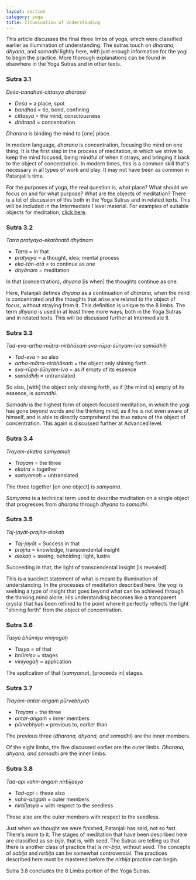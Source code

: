 ```yaml
---
layout: section
category: yoga
title: Illumination of Understanding
---
```

This article discusses the final three limbs of yoga, which were classified earlier as illumination of understanding. The sutras touch on *dharana*, *dhyana*, and *samadhi* lightly here, with just enough information for the yogi to begin the practice. More thorough explanations can be found in elsewhere in the Yoga Sutras and in other texts.

### Sutra 3.1
*Deśa-bandhaś-cittasya dhāraṇā*
- *Deśa* = a place, spot
- *bandhaś* = tie, bond, confining
- *cittasya* = the mind, consciousness
- *dhāraṇā* = concentration

*Dharana* is binding the mind to [one] place.

In modern language, *dharana* is concentration, focusing the mind on one thing. It is the first step in the process of meditation, in which we strive to keep the mind focused, being mindful of when it strays, and bringing it back to the object of concentration. In modern times, this is a common skill that's necessary in all types of work and play. It may not have been as common in Patanjali's time. 

For the purposes of yoga, the real question is, what place? What should we focus on and for what purpose? What are the objects of meditation? There is a lot of discussion of this both in the Yoga Sutras and in related texts. This will be included in the Intermediate I level material. For examples of suitable objects for meditation, [click here](/samkhya/tattvas.html).

### Sutra 3.2
*Tatra pratyaya-ekatānatā dhyānam*
- *Tatra* = in that
- *pratyaya* = a thought, idea; mental process
- *eka-tān-atā* = to continue as one
- *dhyānam* = meditation

In that (concentration), *dhyana* [is when] the thoughts continue as one.

Here, Patanjali defines *dhyana* as a continuation of *dharana*, when the mind is concentrated and the thoughts that arise are related to the object of focus, without straying from it. This definition is unique to the 8 limbs. The term *dhyana* is used in at least three more ways, both in the Yoga Sutras and in related texts. This will be discussed further at Intermediate II.

### Sutra 3.3
*Tad-eva-artha-mātra-nirbhāsaṁ sva-rūpa-śūnyam-iva samādhiḥ*
- *Tad-eva* = so also
- *artha-mātra-nirbhāsaṁ* = the object only shining forth
- *sva-rūpa-śūnyam-iva* = as if empty of its essence
- *samādhiḥ* = untranslated

So also, [with] the object only shining forth, as if [the mind is] empty of its essence, is *samadhi*.

*Samadhi* is the highest form of object-focused meditation, in which the yogi has gone beyond words and the thinking mind, as if he is not even aware of himself, and is able to directly comprehend the true nature of the object of concentration. This again is discussed further at Advanced level.

### Sutra 3.4
*Trayam-ekatra saṁyamaḥ*
- *Trayam* = the three
- *ekatra* = together
- *saṁyamaḥ* = untranslated

The three together [on one object] is *samyama*.

*Samyama* is a technical term used to describe meditation on a single object that progresses from *dharana* through *dhyana* to *samadhi*.

### Sutra 3.5
*Taj-jayāt-prajña-alokaḥ*
- *Taj-jayāt* = Success in that
- *prajña* = knowledge, transcendental insight
- *alokaḥ* = seeing, beholding; light, lustre

Succeeding in that, the light of transcendental insight [is revealed].

This is a succinct statement of what is meant by illumination of understanding. In the processes of meditation described here, the yogi is seeking a type of insight that goes beyond what can be achieved through the thinking mind alone. His understanding becomes like a transparent crystal that has been refined to the point where it perfectly reflects the light "shining forth" from the object of concentration.

### Sutra 3.6
*Tasya bhūmiṣu viniyogaḥ*
- *Tasya* = of that
- *bhūmiṣu* = stages
- *viniyogaḥ* = application

The application of that (*samyama*), [proceeds in] stages.

### Sutra 3.7
*Trayam-antar-aṅgaṁ pūrvebhyaḥ*
- *Trayam* = the three 
- *antar-aṅgaṁ* = inner members
- *pūrvebhyaḥ* = previous to, earlier than

The previous three (*dharana, dhyana, and samadhi*) are the inner members.

Of the eight limbs, the five discussed earlier are the outer limbs. *Dharana, dhyana, and samadhi* are the inner limbs.

### Sutra 3.8
*Tad-api vahir-aṅgaṁ nirbījasya*
- *Tad-api* = these also
- *vahir-aṅgaṁ* = outer members
- *nirbījasya* = with respect to the seedless

These also are the outer members with respect to the seedless.

Just when we thought we were finished, Patanjali has said, not so fast. There's more to it. The stages of meditation that have been described here are classified as *sa-bija*, that is, with seed. The Sutras are telling us that there is another class of practice that is *nir-bija*, without seed. The concepts of *sabija* and *nirbija* can be somewhat controversial. The practices described here must be mastered before the *nirbija* practice can begin. 

Sutra 3.8 concludes the 8 Limbs portion of the Yoga Sutras.
